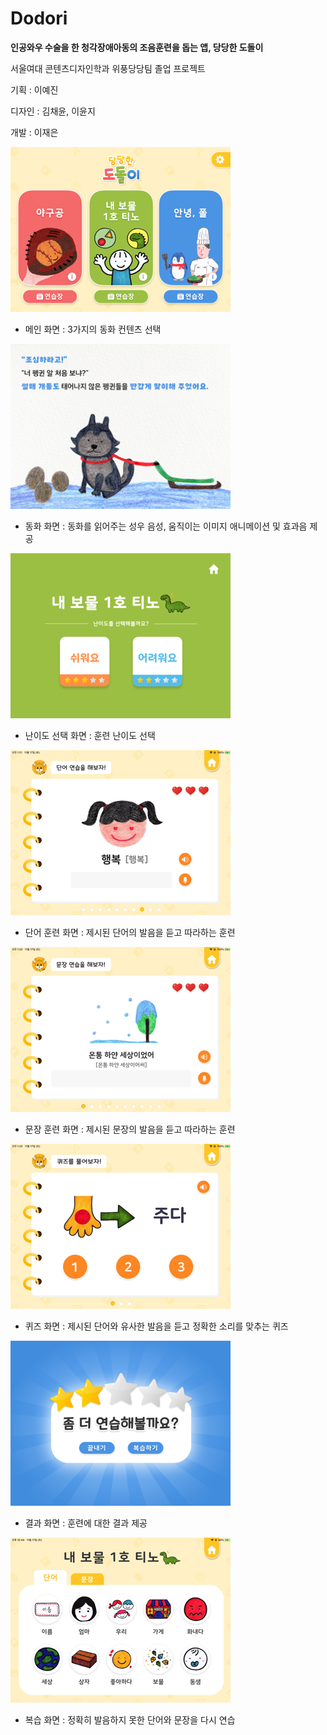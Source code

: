 # Dodori
**인공와우 수술을 한 청각장애아동의 조음훈련을 돕는 앱, 당당한 도돌이**


서울여대 콘텐츠디자인학과 위풍당당팀 졸업 프로젝트

기획 : 이예진

디자인 : 김채윤, 이윤지

개발 : 이재은


![main](./image/main.png)
* 메인 화면 : 3가지의 동화 컨텐츠 선택

![story](./image/story.png)
* 동화 화면 : 동화를 읽어주는 성우 음성, 움직이는 이미지 애니메이션 및 효과음 제공

![level](./image/level.png)
* 난이도 선택 화면 : 훈련 난이도 선택

![word](./image/word.png)
* 단어 훈련 화면 : 제시된 단어의 발음을 듣고 따라하는 훈련

![sentence](./image/sentence.png)
* 문장 훈련 화면 : 제시된 문장의 발음을 듣고 따라하는 훈련

![quiz](./image/quiz.png)
* 퀴즈 화면 : 제시된 단어와 유사한 발음을 듣고 정확한 소리를 맞추는 퀴즈

![result](./image/result.png)
* 결과 화면 : 훈련에 대한 결과 제공

![review](./image/review.png)
* 복습 화면 : 정확히 발음하지 못한 단어와 문장을 다시 연습

